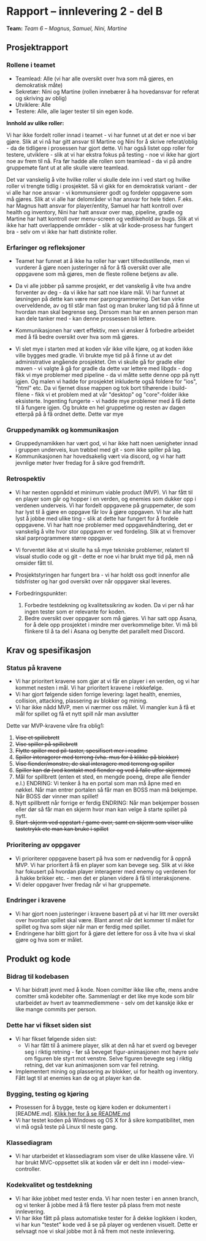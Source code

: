 # Rapport – innlevering 2 - del B
**Team:** *Team 6* – *Magnus, Samuel, Nini, Martine*

## Prosjektrapport

### Rollene i teamet
- Teamlead: Alle (vi har alle oversikt over hva som må gjøres, en demokratisk måte)
- Sekretær: Nini og Martine (rollen innebærer å ha hovedansvar for referat og skriving av oblig)
- Utviklere: Alle
- Testere: Alle, alle lager tester til sin egen kode.

**Innhold av ulike roller:**

Vi har ikke fordelt roller innad i teamet - vi har funnet ut at det er noe vi bør gjøre. Slik at vi nå har gitt ansvar til Martine og Nini for å skrive referat/oblig - da de tidligere i prosessen har gjort dette. Vi har også listet opp roller for testere, utviklere - slik at vi har ekstra fokus på testing - noe vi ikke har gjort noe av frem til nå. Fra før hadde alle rollen som teamlead - da vi på andre gruppemøte fant ut at alle skulle være teamlead. 

Det var vanskelig å vite hvilke roller vi skulle dele inn i ved start og hvilke roller vi trengte tidlig i prosjektet. Så vi gikk for en demokratisk variant - der vi alle har noe ansvar - vi kommunsierer godt og fordeler oppgavene som må gjøres. 
Slik at vi alle har delområder vi har ansvar for hele tiden. F.eks. har Magnus hatt ansvar for player/entity, Samuel har hatt kontroll over health og inventory, Nini har hatt ansvar over map, pipeline, gradle og Martine har hatt kontroll over menu-screen og vedlikehold av bugs. Slik at vi ikke har hatt overlappende områder - slik at vår kode-prosess har fungert bra - selv om vi ikke har hatt distinkte roller. 

### Erfaringer og refleksjoner
- Teamet har funnet at å ikke ha roller har vært tilfredsstillende, men vi vurderer å gjøre noen justeringer nå for å få oversikt over alle oppgavene som må gjøres, men de fleste rollene betjens av alle. 

- Da vi alle jobber på samme prosjekt, er det vanskelig å vite hva andre forventer av deg - da vi ikke har satt noe klare mål. Vi har funnet at løsningen på dette kan være mer parprogrammering. Det kan virke overveldende, av og til står man fast og  man bruker lang tid på å finne ut hvordan man skal begrense seg. Dersom man har en annen person man kan dele tanker med - kan denne prossessen bli lettere. 

- Kommunikasjonen har vært effektiv, men vi ønsker å forbedre arbeidet med å få bedre oversikt over hva som må gjøres.
- Vi slet mye i starten med at koden vår ikke ville kjøre, og at koden ikke ville bygges med gradle. Vi brukte mye tid på å finne ut av det administrative angående prosjektet. Om vi skulle gå for gradle eller maven - vi valgte å gå for gradle da dette var lettere med libgdx - dog fikk vi mye problemer med pipeline - da vi måtte sette denne opp på nytt igjen. Og malen vi hadde for prosjektet inkluderte også foldere for "ios", "html" etc. Da vi fjernet disse mappen og tok bort tilhørende i build-filene - fikk vi et problem med at vår "desktop" og "core"-folder ikke eksisterte. Ingenting fungerte - vi hadde mye problemer med å få dette til å fungere igjen. Og brukte en hel gruppetime og resten av dagen etterpå på å få ordnet dette. Dette var mye

### Gruppedynamikk og kommunikasjon
- Gruppedynamikken har vært god, vi har ikke hatt noen uenigheter innad i gruppen underveis, kun trøbbel med git - som ikke spiller på lag. 
- Kommunikasjonen har hovedsakelig vært via discord, og vi har hatt jevnlige møter hver fredag for å sikre god fremdrift.

### Retrospektiv
- Vi har nesten oppnådd et minimum viable product (MVP). Vi har fått til en player som går og hopper i en verden, og enemies som dukker opp i verdenen underveis. Vi har fordelt oppgavene på gruppemøter, de som har lyst til å gjøre en oppgave får lov å gjøre oppgaven. Vi har alle hatt lyst å jobbe med ulike ting - slik at dette har fungert for å fordele oppgavene. Vi har hatt noe problemer med oppgavehåndtering, det er vanskelig å vite hvor stor oppgaven er ved fordeling. Slik at vi fremover skal parprogrammere større oppgaver. 

- Vi forventet ikke at vi skulle ha så mye tekniske problemer, relatert til visual studio code og git - dette er noe vi har brukt mye tid på, men nå omsider fått til. 

- Prosjektstyringen har fungert bra - vi har holdt oss godt innenfor alle tidsfrister og har god oversikt over når oppgaver skal leveres. 


- Forbedringspunkter: 
  1. Forbedre testdekning og kvalitetssikring av koden. Da vi per nå har ingen tester som er relevante for koden.
  2. Bedre oversikt over oppgaver som må gjøres. Vi har satt opp Asana, for å dele opp prosjektet i mindre mer overkommelige biter. Vi må bli flinkere til å ta del i Asana og benytte det parallelt med Discord.

## Krav og spesifikasjon

### Status på kravene
- Vi har prioritert kravene som gjør at vi får en player i en verden, og vi har kommet nesten i mål. Vi har prioritert kravene i rekkefølge.
- Vi har gjort følgende siden forrige levering: laget health, enemies, collision, attacking, plassering av blokker og mining.
- Vi har ikke nådd MVP, men vi nærmer oss målet. Vi mangler kun å få et mål for spillet og få et nytt spill når man avslutter

Dette var MVP-kravene våre fra oblig1: 
1. ~~Vise et spillebrett~~
2. ~~Vise spiller på spillebrett~~
3. ~~Flytte spiller med pil-taster, spesifisert mer i readme~~
4. ~~Spiller interagerer med terreng (vha. mus for å klikke på blokker)~~
5. ~~Vise fiender/monstre; de skal interagere med terreng og spiller~~
6. ~~Spiller kan dø (ved kontakt med fiender og ved å falle utfor skjermen)~~
7. Mål for spillbrett (enten et sted, en mengde poeng, drepe alle fiender e.l.) ENDRING: Vi tenker å ha en portal som man må åpne med en nøkkel. Når man entrer portalen så får man en BOSS man må bekjempe. Når BOSS dør vinner man spillet!
8. Nytt spillbrett når forrige er ferdig ENDRING: Når man bekjemper bossen eller dør så får man en skjerm hvor man kan velge å starte spillet på nytt.
9. ~~Start-skjerm ved oppstart / game over, samt en skjerm som viser ulike tastetrykk etc man kan bruke i spillet~~

### Prioritering av oppgaver
- Vi prioriterer oppgavene basert på hva som er nødvendig for å oppnå MVP. Vi har prioritert å få en player som kan bevege seg. Slik at vi ikke har fokusert på hvordan player interagerer med enemy og verdenen for å hakke brikker etc. - men det er planen videre å få til interaksjonene.
- Vi deler oppgaver hver fredag når vi har gruppemøte. 

### Endringer i kravene
- Vi har gjort noen justeringer i kravene basert på at vi har litt mer oversikt over hvordan spillet skal være. Blant annet når det kommer til målet for spillet og hva som skjer når man er ferdig med spillet.
- Endringene har blitt gjort for å gjøre det lettere for oss å vite hva vi skal gjøre og hva som er målet. 

## Produkt og kode

### Bidrag til kodebasen
- Vi har bidratt jevnt med å kode. Noen comitter ikke like ofte, mens andre comitter små kodebiter ofte. Sammenlagt er det like mye kode som blir utarbeidet av hvert av teammedlemmene - selv om det kanskje ikke er like mange commits per person.

### Dette har vi fikset siden sist
- Vi har fikset følgende siden sist:
  - Vi har fått til å animere player, slik at den nå har et sverd og beveger seg i riktig retning - før så beveget figur-animasjonen mot høyre selv om figuren ble styrt mot venstre. Selve figuren bevegte seg i riktig retning, det var kun animasjonen som var feil retning. 
- Implementert mining og plassering av blokker, ui for health og inventory. Fått lagt til at enemies kan dø og at player kan dø.

### Bygging, testing og kjøring
- Prosessen for å bygge, teste og kjøre koden er dokumentert i [README.md]. [Klikk her for å se README.md](../README.md)
- Vi har testet koden på Windows og OS X for å sikre kompatibilitet, men vi må også teste på Linux til neste gang.

### Klassediagram
- Vi har utarbeidet et klassediagram som viser de ulike klassene våre. Vi har brukt MVC-oppsettet slik at koden vår er delt inn i model-view-controller.

### Kodekvalitet og testdekning
- Vi har ikke jobbet med tester enda. Vi har noen tester i en annen branch, og vi tenker å jobbe med å få flere tester på plass frem mot neste innlevering. 
- Vi har ikke fått på plass automatiske tester for å dekke logikken i koden, vi har kun "testet" kode ved å se på player og verdenen visuelt. Dette er selvsagt noe vi skal jobbe mot å nå frem mot neste innlevering. 
